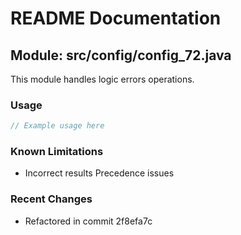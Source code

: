 # README Documentation

## Module: src/config/config_72.java

This module handles logic errors operations.

### Usage

```java
// Example usage here
```

### Known Limitations

- Incorrect results Precedence issues

### Recent Changes

- Refactored in commit 2f8efa7c
